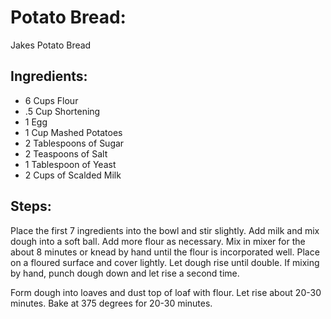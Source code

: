 # Potato Bread:
Jakes Potato Bread

## Ingredients:
- 6 Cups Flour
- .5 Cup Shortening
- 1 Egg
- 1 Cup Mashed Potatoes
- 2 Tablespoons of Sugar
- 2 Teaspoons of Salt
- 1 Tablespoon of Yeast
- 2 Cups of Scalded Milk

## Steps:
Place the first 7 ingredients into the bowl and stir slightly. Add milk and mix
dough into a soft ball. Add more flour as necessary. Mix in mixer for the about
8 minutes or knead by hand until the flour is incorporated well. Place on a
floured surface and cover lightly. Let dough rise until double. If mixing by
hand, punch dough down and let rise a second time.

Form dough into loaves and dust top of loaf with flour. Let rise about 20-30
minutes. Bake at 375 degrees for 20-30 minutes.
